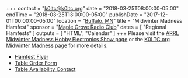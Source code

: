 +++
contact = "k0ltc@k0ltc.org"
date = "2018-03-25T08:00:00-05:00"
endTime = "2018-03-25T13:00:00-05:00"
publishDate = "2017-12-01T00:00:00-05:00"
location = "[Buffalo, MN](http://www.arrl.org/hamfests/midwinter-madness-2)"
title = "Midwinter Madness Hamfest"
sponsor = "[Maple Grove Radio Club](http://k0ltc.org/mgrc.html)"
dates = [ "Regional Hamfests" ]
outputs = [ "HTML", "Calendar" ]
+++
Please visit the
[ARRL Midwinter Madness Hobby Electronics Show page](http://www.arrl.org/hamfests/midwinter-madness-hobby-electronics-show-6)
 or the
[K0LTC.org Midwinter Madness page](http://k0ltc.org/mwm.html)
for more details.

* [Hamfest Flyer](http://k0ltc.org/content/Mailer-18.pdf)
* [Table Order Form](http://k0ltc.org/content/TableForm.pdf)
* [Table Availability Contact](mailto:swap@k0ltc.org)
